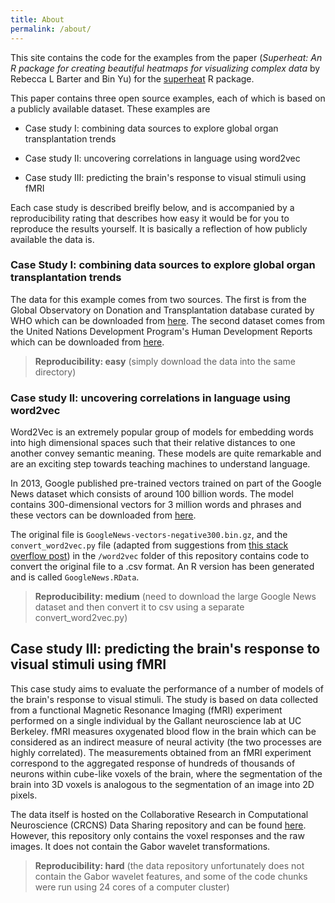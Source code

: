 ```yaml
---
title: About
permalink: /about/
---
```



 


This site contains the code for the examples from the paper (*Superheat: An R package for  creating
beautiful heatmaps for visualizing complex data* by Rebecca L Barter
and Bin Yu) for the
[superheat](https://github.com/rlbarter/superheat) R package.

This paper contains three open source examples, each of which is based on a publicly available dataset. These examples are

* Case study I: combining data sources to explore global organ
transplantation trends

* Case study II: uncovering correlations in language using word2vec

* Case study III: predicting the brain's response to visual stimuli using fMRI

Each case study is described breifly below, and is accompanied by a reproducibility rating that describes how easy it would be for you to reproduce the results yourself. It is basically a reflection of how publicly available the data is.



### Case Study I: combining data sources to explore global organ transplantation trends

The data for this example comes from two sources. The first is from the Global Observatory on Donation and Transplantation database curated by WHO which can be downloaded from [here](http://www.transplant-observatory.org/export-database/). The second dataset comes from the United Nations Development Program's Human Development Reports which can be downloaded from [here](http://hdr.undp.org/en/data#).

> **Reproducibility: easy** (simply download the data into the same directory)



### Case study II: uncovering correlations in language using word2vec


Word2Vec is an extremely popular group of models for embedding words into high dimensional spaces such that their relative distances to one another convey semantic meaning. These models are quite remarkable and are an exciting step towards teaching machines to understand language.

In 2013, Google published pre-trained vectors trained on part of the Google News dataset which consists of around 100 billion words. The model contains 300-dimensional vectors for 3 million words and phrases and these vectors can be downloaded from [here](https://code.google.com/archive/p/word2vec/).

The original file is `GoogleNews-vectors-negative300.bin.gz`, and the `convert_word2vec.py` file  (adapted from suggestions from [this stack overflow post](http://stackoverflow.com/questions/27324292/convert-word2vec-bin-file-to-text)) in the `/word2vec` folder of this repository contains code to convert the original  file to a .csv format. An R version has been generated and is called `GoogleNews.RData`.

> **Reproducibility: medium** (need to download the large Google News dataset and then convert it to csv using a separate convert_word2vec.py)


## Case study III: predicting the brain's response to visual stimuli using fMRI


This case study aims to evaluate the performance of a number of models of the brain's response to visual stimuli. The study is based on data collected from a functional Magnetic Resonance Imaging (fMRI) experiment performed on a single individual by the Gallant neuroscience lab at UC Berkeley. fMRI measures oxygenated blood flow in the brain which can be considered as an indirect measure of neural activity (the two processes are highly correlated). The measurements obtained from an fMRI experiment correspond to the aggregated response of hundreds of thousands of neurons within cube-like voxels of the brain, where the segmentation of the brain into 3D voxels is analogous to the segmentation of an image into 2D pixels.

The data itself is hosted on the Collaborative Research in Computational Neuroscience (CRCNS) Data Sharing repository and can be found [here](https://crcns.org/data-sets/vc/vim-1). However, this repository only contains the voxel responses and the raw images. It does not contain the Gabor wavelet transformations.

> **Reproducibility: hard** (the data repository unfortunately does not contain the Gabor wavelet features, and some of the code chunks were run using 24 cores of a computer cluster)


